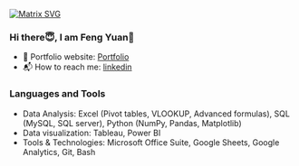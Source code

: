[![Matrix SVG](https://raw.githubusercontent.com/rodrigograca31/rodrigograca31/master/matrix.svg)](https://www.youtube.com/watch?v=SDkAGkd4NLc)

<!-- <h3> Hi😇, I am Feng Yuan👋</h3> -->
### Hi there😇, I am Feng Yuan👋
 
- 🎯 Portfolio website: [Portfolio](https://steve-yuan-8276.github.io/)
- 📬 How to reach me: [linkedin](yuanf02@gmail.com)

### Languages and Tools
- Data Analysis: Excel (Pivot tables, VLOOKUP, Advanced formulas), SQL (MySQL, SQL server), Python (NumPy, Pandas, Matplotlib)
- Data visualization: Tableau, Power BI
- Tools & Technologies: Microsoft Office Suite, Google Sheets, Google Analytics, Git, Bash
